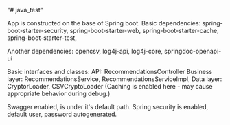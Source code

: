 "# java_test" 

App is constructed on the base of Spring boot.
Basic dependencies: 
spring-boot-starter-security, spring-boot-starter-web, spring-boot-starter-cache, spring-boot-starter-test, 

Another dependencies:
opencsv, log4j-api, log4j-core, springdoc-openapi-ui

Basic interfaces and classes: 
  API: RecommendationsController
  Business layer: RecommendationsService, RecommendationsServiceImpl, 
  Data layer: CryptorLoader, CSVCryptoLoader (Caching is enabled here - may cause appropriate behavior during debug.)
  
Swagger enabled, is under it's default path.
Spring security is enabled, default user, password autogenerated.
